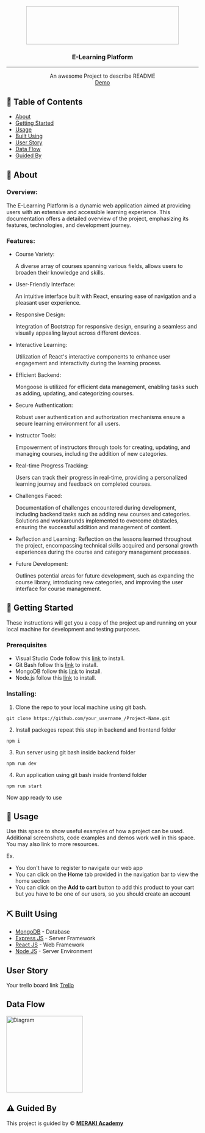 <p align="center">
<a href="https://www.meraki-academy.org" target="_blank" rel="noopener noreferrer">
 <img width="400px" height="100px" >
 </a>
</p>

<h3 align="center">E-Learning Platform
</h3>

---

<p align="center"> An awesome Project to describe README 
    <br> 
<a href=''>Demo</a>
    <br> 
</p>

## 📝 Table of Contents

- [About](#about)
- [Getting Started](#getting_started)
- [Usage](#usage)
- [Built Using](#built_using)
- [User Story](#user_story)
- [Data Flow](#data_flow)
- [Guided By](#guided_by)

## 🧐 About <a name = "about"></a>

### Overview: ###
The E-Learning Platform is a dynamic web application aimed at providing users with an extensive and accessible learning experience. This documentation offers a detailed overview of the project, emphasizing its features, technologies, and development journey.

### Features:

- Course Variety:

  A diverse array of courses spanning various fields, allows users to broaden their knowledge and skills.
  
- User-Friendly Interface:

  An intuitive interface built with React, ensuring ease of navigation and a pleasant user experience.

- Responsive Design:

  Integration of Bootstrap for responsive design, ensuring a seamless and visually appealing layout across different devices.

- Interactive Learning:

  Utilization of React's interactive components to enhance user engagement and interactivity during the learning process.

- Efficient Backend:
 
  Mongoose is utilized for efficient data management, enabling tasks such as adding, updating, and categorizing courses.

- Secure Authentication:

  Robust user authentication and authorization mechanisms ensure a secure learning environment for all users.

- Instructor Tools:

  Empowerment of instructors through tools for creating, updating, and managing courses, including the addition of new categories.

- Real-time Progress Tracking:

  Users can track their progress in real-time, providing a personalized learning journey and feedback on completed courses.

- Challenges Faced:

  Documentation of challenges encountered during development, including backend tasks such as adding new courses and categories. Solutions and workarounds implemented to overcome obstacles, ensuring the successful addition and management of content.

- Reflection and Learning:
 Reflection on the lessons learned throughout the project, encompassing technical skills acquired and personal growth experiences during the course and category management processes.

- Future Development:

   Outlines potential areas for future development, such as expanding the course library, introducing new categories, and improving the user interface for course management.



## 🏁 Getting Started <a name = "getting_started"></a>

These instructions will get you a copy of the project up and running on your local machine for development and testing purposes.

### Prerequisites

- Visual Studio Code follow this <a href=''>link</a> to install.
- Git Bash follow this <a href=''>link</a> to install.
- MongoDB follow this <a href=''>link</a> to install.
- Node.js follow this <a href=''>link</a> to install.

### Installing:

1. Clone the repo to your local machine using git bash.

```
git clone https://github.com/your_username_/Project-Name.git
```

2. Install packeges repeat this step in backend and frontend folder

```
npm i
```

3. Run server using git bash inside backend folder

```
npm run dev
```

4. Run application using git bash inside frontend folder

```
npm run start
```

Now app ready to use

## 🎈 Usage <a name="usage"></a>

Use this space to show useful examples of how a project can be used. Additional screenshots, code examples and demos work well in this space. You may also link to more resources.

Ex.

- You don't have to register to navigate our web app
- You can click on the **Home** tab provided in the navigation bar to view the home section
- You can click on the **Add to cart** button to add this product to your cart but you have to be one of our users, so you should create an account

## ⛏️ Built Using <a name = "built_using"></a>

- [MongoDB](https://www.mongodb.com/) - Database
- [Express JS](https://expressjs.com/) - Server Framework
- [React JS](https://https://reactjs.org/) - Web Framework
- [Node JS](https://nodejs.org/en/) - Server Environment

## User Story <a name = "#user_story"></a>

Your trello board link
<a href=''>Trello</a>

## Data Flow <a name = "#data_flow"></a>

<img width=200px height=200px src="https://cacoo.com/assets/site/img/templates/screenshots/er-database-diagram.png" alt="Diagram"></a>

## ⚠️ Guided By <a name = "guided_by"></a>

This project is guided by ©️ **[MERAKI Academy](https://www.meraki-academy.org)**
